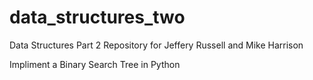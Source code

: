 # data_structures_two
Data Structures Part 2 Repository for Jeffery Russell and Mike Harrison

Impliment a Binary Search Tree in Python

